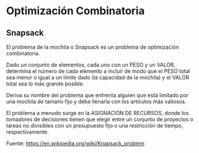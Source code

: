 # Optimización Combinatoria

## Snapsack

El problema de la mochila o Snapsack es un problema de optimización combinatoria.

Dado un conjunto de elementos, cada uno con un PESO y un VALOR, determina el número de cada elemento a incluir de modo que el PESO total sea menor o igual a un límite dado (la capacidad de la mochila) y el VALOR total sea lo más grande posible.

Deriva su nombre del problema que enfrenta alguien que está limitado por una mochila de tamaño fijo y debe llenarla con los artículos más valiosos.

El problema a menudo surge en la ASIGNACIÓN DE RECURSOS, donde los tomadores de decisiones tienen que elegir entre un conjunto de proyectos o tareas no divisibles con un presupuesto fijo o una restricción de tiempo, respectivamente.

Fuente: https://en.wikipedia.org/wiki/Knapsack_problem
